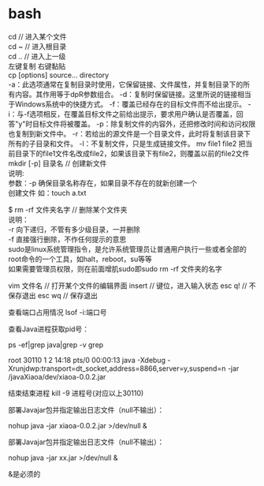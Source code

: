 
# bash

cd // 进入某个文件  
cd ~ // 进入根目录  
cd .. // 进入上一级  
左键复制 右键黏贴  
cp [options] source... directory  
-a：此选项通常在复制目录时使用，它保留链接、文件属性，并复制目录下的所有内容。其作用等于dpR参数组合。
-d：复制时保留链接。这里所说的链接相当于Windows系统中的快捷方式。
-f：覆盖已经存在的目标文件而不给出提示。
-i：与-f选项相反，在覆盖目标文件之前给出提示，要求用户确认是否覆盖，回答"y"时目标文件将被覆盖。
-p：除复制文件的内容外，还把修改时间和访问权限也复制到新文件中。
-r：若给出的源文件是一个目录文件，此时将复制该目录下所有的子目录和文件。
-l：不复制文件，只是生成链接文件。
mv file1 file2
把当前目录下的file1文件名改成file2，如果该目录下有file2，则覆盖以前的file2文件
mkdir [-p] 目录名 // 创建新文件  
说明:  
参数：-p 确保目录名称存在，如果目录不存在的就新创建一个  
创建文件
如：touch a.txt

$ rm -rf 文件夹名字 // 删除某个文件夹  
说明：  
-r 向下递归，不管有多少级目录，一并删除  
-f 直接强行删除，不作任何提示的意思  
sudo是linux系统管理指令，是允许系统管理员让普通用户执行一些或者全部的root命令的一个工具，如halt，reboot，su等等  
如果需要管理员权限，则在前面增肌sudo即sudo rm -rf 文件夹的名字  

vim 文件名 // 打开某个文件的编辑界面
insert // 键位，进入输入状态
esc q! // 不保存退出
esc wq // 保存退出

查看端口占用情况 lsof -i:端口号

查看Java进程获取pid号：

ps -ef|grep java|grep -v grep

root     30110     1  2 14:18 pts/0    00:00:13 java -Xdebug -Xrunjdwp:transport=dt_socket,address=8866,server=y,suspend=n -jar /javaXiaoa/dev/xiaoa-0.0.2.jar

结束结束进程
kill -9 进程号(对应以上30110)
 

部署Javajar包并指定输出日志文件（null不输出）：

nohup java -jar xiaoa-0.0.2.jar >/dev/null &

部署Javajar包并指定输出日志文件（null不输出）：

nohup java -jar xx.jar >/dev/null &

&是必须的
